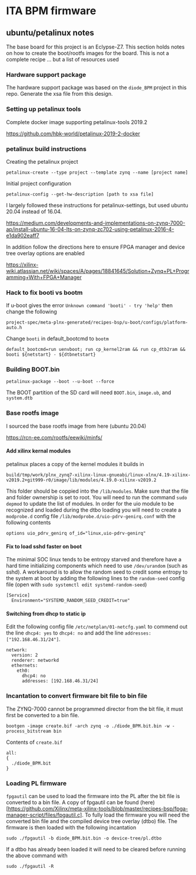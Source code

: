 # ITA BPM firmware

## ubuntu/petalinux notes

The base board for this project is an Eclypse-Z7.  This section holds notes on how to create the boot/rootfs images for the board.  This is not a complete recipe ... but a list of resources used

### Hardware support package

The hardware support package was based on the `diode_BPM` project in this repo.  Generate the xsa file from this design.

### Setting up petalinux tools

Complete docker image supporting petalinux-tools 2019.2

https://github.com/hbk-world/petalinux-2019-2-docker

### petalinux build instructions

Creating the petalinux project

```petalinux-create --type project --template zynq --name [project name]```

Initial project configuration

```petalinux-config --get-hw-description [path to xsa file]```

I largely followed these instructions for petalinux-settings, but used ubuntu 20.04 instead of 16.04.  

https://medium.com/developments-and-implementations-on-zynq-7000-ap/install-ubuntu-16-04-lts-on-zynq-zc702-using-petalinux-2016-4-e1da902eaff7

In addition follow the directions here to ensure FPGA manager and device tree overlay options are enabled

https://xilinx-wiki.atlassian.net/wiki/spaces/A/pages/18841645/Solution+Zynq+PL+Programming+With+FPGA+Manager

### Hack to fix booti vs bootm

If u-boot gives the error `Unknown command 'booti' - try 'help'` then change the following

```project-spec/meta-plnx-generated/recipes-bsp/u-boot/configs/platform-auto.h```

Change `booti` in default_bootcmd to `bootm`

```default_bootcmd=run uenvboot; run cp_kernel2ram && run cp_dtb2ram && booti ${netstart} - ${dtbnetstart}```

### Building BOOT.bin

```petalinux-package --boot --u-boot --force```

The BOOT partition of the SD card will need `BOOT.bin`, `image.ub`, and `system.dtb`

### Base rootfs image

I sourced the base rootfs image from here (ubuntu 20.04)

https://rcn-ee.com/rootfs/eewiki/minfs/

#### Add xilinx kernal modules

petalinux places a copy of the kernel modules it builds in

```build/tmp/work/plnx_zynq7-xilinx-linux-gnueabi/linux-xlnx/4.19-xilinx-v2019.2+git999-r0/image/lib/modules/4.19.0-xilinx-v2019.2```

This folder should be coppied into the `/lib/modules`.  Make sure that the file and folder ownership is set to root.  You will need to run the command `sudo depmod` to update the list of modules.  In order for the uio module to be recognized and loaded during the dtbo loading you will need to create a `modprobe.d` config file `/lib/modprobe.d/uio-pdrv-genirq.conf` with the following contents

```options uio_pdrv_genirq of_id="linux,uio-pdrv-genirq"```

#### Fix to load sshd faster on boot

The minimal SOC linux tends to be entropy starved and therefore have a hard time initializing components which need to use `/dev/urandom` (such as sshd).  A workaround is to allow the random seed to credit some entropy to the system at boot by adding the following lines to the `random-seed` config file (open with `sudo systemctl edit systemd-random-seed`)

```
[Service]
  Environment="SYSTEMD_RANDOM_SEED_CREDIT=true"
```

#### Switching from dhcp to static ip

Edit the following config file `/etc/netplan/01-netcfg.yaml` to commend out the line `dhcp4: yes` to `dhcp4: no` and add the line `addresses: ["192.168.46.31/24"]`.

```
network:
  version: 2
  renderer: networkd
  ethernets:
    eth0:
      dhcp4: no
      addresses: [192.168.46.31/24]

```

### Incantation to convert firmware bit file to bin file 

The ZYNQ-7000 cannot be programmed director from the bit file, it must first be converted to a bin file.  

```bootgen -image create.bif -arch zynq -o ./diode_BPM.bit.bin -w -process_bitstream bin```

Contents of `create.bif`
```
all:
{
  ./diode_BPM.bit
}
```

### Loading PL firmware

`fpgautil` can be used to load the firmware into the PL after the bit file is converted to a bin file.  A copy of fpgautil can be found (here)[https://github.com/Xilinx/meta-xilinx-tools/blob/master/recipes-bsp/fpga-manager-script/files/fpgautil.c].  To fully load the firmware you will need the converted bin file and the compiled device tree overlay (dtbo) file.  The firmware is then loaded with the following incantation

```
sudo ./fpgautil -b diode_BPM.bit.bin -o device-tree/pl.dtbo
```

If a dtbo has already been loaded it will need to be cleared before running the above command with

```
sudo ./fpgautil -R
```